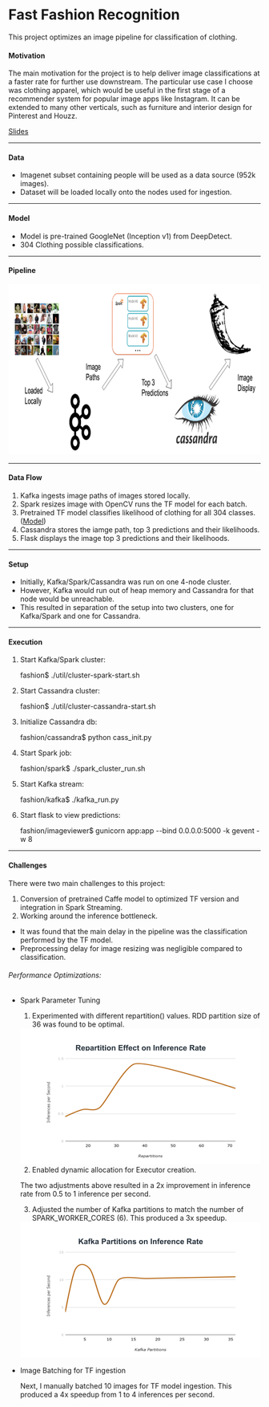 # Fast Fashion Recognition

This project optimizes an image pipeline for classification of clothing.

#### Motivation

The main motivation for the project is to help deliver image classifications at a faster rate for further use downstream. The particular use case I choose was clothing apparel, which would be useful in the first stage of a recommender system for popular image apps like Instagram. It can be extended to many other verticals, such as furniture and interior design for Pinterest and Houzz.

[Slides](http://bit.ly/fashion-ppt)

<hr/>

#### Data

* Imagenet subset containing people will be used as a data source (952k images).
* Dataset will be loaded locally onto the nodes used for ingestion.

<hr/>

#### Model

* Model is pre-trained GoogleNet (Inception v1) from DeepDetect.
* 304 Clothing possible classifications.

<hr/>

#### Pipeline

<img src="https://raw.githubusercontent.com/VincentYing/fashion-pipeline/master/images/data-pipeline.png" width="800" height="340">

<hr/>

#### Data Flow

1. Kafka ingests image paths of images stored locally.
2. Spark resizes image with OpenCV runs the TF model for each batch.
3. Pretrained TF model classifies likelihood of clothing for all 304 classes. ([Model](https://www.deepdetect.com/applications/model/))
4. Cassandra stores the iamge path, top 3 predictions and their likelihoods.
5. Flask displays the image top 3 predictions and their likelihoods.

<hr/>

#### Setup

* Initially, Kafka/Spark/Cassandra was run on one 4-node cluster.
* However, Kafka would run out of heap memory and Cassandra for that node would be unreachable.
* This resulted in separation of the setup into two clusters, one for Kafka/Spark and one for Cassandra.

<hr/>

#### Execution

1. Start Kafka/Spark cluster:

    fashion$ ./util/cluster-spark-start.sh

2. Start Cassandra cluster:

    fashion$ ./util/cluster-cassandra-start.sh

3. Initialize Cassandra db:

    fashion/cassandra$ python cass_init.py

4. Start Spark job:

    fashion/spark$ ./spark_cluster_run.sh

5. Start Kafka stream:

    fashion/kafka$ ./kafka_run.py

6. Start flask to view predictions:

    fashion/imageviewer$ gunicorn app:app  --bind 0.0.0.0:5000 -k gevent -w 8

<hr/>

#### Challenges

There were two main challenges to this project:
1. Conversion of pretrained Caffe model to optimized TF version and integration in Spark Streaming.
2. Working around the inference bottleneck.
  * It was found that the main delay in the pipeline was the classification performed by the TF model.
  * Preprocessing delay for image resizing was negligible compared to classification.

###### Performance Optimizations:

* Spark Parameter Tuning

  1. Experimented with different repartition() values. RDD partition size of 36 was found to be optimal.
    <img src="https://raw.githubusercontent.com/VincentYing/fashion-pipeline/master/images/repartition.png" width="480" height="270">

  2. Enabled dynamic allocation for Executor creation.

    The two adjustments above resulted in a 2x improvement in inference rate from 0.5 to 1 inference per second.

  3. Adjusted the number of Kafka partitions to match the number of SPARK_WORKER_CORES (6). This produced a 3x speedup.
    <img src="https://raw.githubusercontent.com/VincentYing/fashion-pipeline/master/images/kafka_partitions.png" width="480" height="270">

* Image Batching for TF ingestion

  Next, I manually batched 10 images for TF model ingestion. This produced a 4x speedup from 1 to 4 inferences per second.
